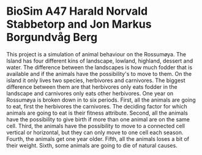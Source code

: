 BioSim A47 Harald Norvald Stabbetorp and Jon Markus Borgundvåg Berg
===================================================================

This project is a simulation of animal behaviour on the Rossumøya. The Island has four different kins of landscape, 
lowland, highland, dessert and water. The difference between the landscapes is how much fodder
that is available and if the animals have the possibility's to move to them.
On the island it only lives two species, herbivores and carnivores. The biggest difference between them
are that herbivores only eats fodder in the landscape and carnivores only eats other herbivores.
One year on Rossumøya is broken down in to six periods. First, all the animals are going to eat, first the herbivores 
the carnivores. The deciding factor for which animals are going to eat is their fitness attribute.
Second, all the animals have the possibility to give birth if more than one animal are on the same cell.
Third, the animals have the possibility to move to a connected cell vertical or horizontal, but they
can only move to one cell each season. Fourth, the animals get one year older. Fifth, all the animals
loses a bit of their weight. Sixth, some animals are going to die of natural causes. 